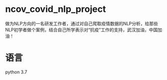 # ncov_covid_nlp_project
做为NLP方向的一名研发工作者，通过对自己爬取疫情数据的NLP分析，给那些NLP初学者做个案例，结合自己所学表示对“抗疫”工作的支持，武汉加油，中国加油！
# 语言
python 3.7
